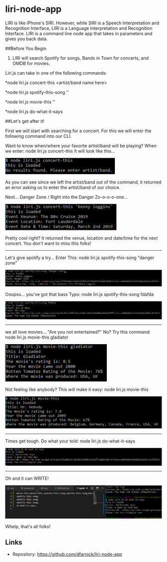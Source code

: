 # liri-node-app

LIRI is like iPhone's SIRI. However, while SIRI is a Speech Interpretation and Recognition Interface, LIRI is a Language Interpretation and Recognition Interface. LIRI is a command line node app that takes in parameters and gives you back data.

##Before You Begin

1. LIRI will search Spotify for songs, Bands in Town for concerts, and OMDB for movies.

Liri.js can take in one of the following commands:

*node liri.js concert-this <artist/band name here>

*node liri.js spotify-this-song '<song name here>'

*node liri.js movie-this '<movie name here>'

*node liri.js do-what-it-says

##Let's get after it!

First we will start with searching for a concert. For this we will enter the following command into our CLI.

Want to know when/where your favorite artist/band will be playing?
When we enter: node liri.js concert-this
It will look like this...

![Image of concert-this command](images/concert-thisTryAgain.png)

As you can see since we left the artist/band out of the command, it returned an error asking us to enter the artist/band of our choice.

Next...  Danger Zone / Right into the Danger Zo-o-o-o-one...

![Image of concert-this command](images/concert-thisSuccess.png)

Pretty cool right? It returned the venue, location and date/time for the next concert. You don't want to miss this folks!

---------------------------------------------------------------------------------------------------------

Let's give spotify a try...
Enter This: node liri.js spotify-this-song "danger zone"

![Image of spotify-this-song command](images/spotify.png)

Ooopss... you've got that bass
Typo: node liri.js spotify-this-song fdafda

![Image of spotify-this-song command](images\ace.PNG)

---------------------------------------------------------------------------------------------------------

we all love movies...
"Are you not entertained?"
No? Try this command: node liri.js movie-this gladiator

![Image of movie-this command](images/gladiator.png)

Not feeling like anybody?
This will make it easy: node liri.js movie-this

![Image of movie-this command](images/mrNobody.png)


---------------------------------------------------------------------------------------------------------

Times get tough.
Do what your told: 
node liri.js do-what-it-says

![Image of do-what-it-says command](images/doIt.png)

---------------------------------------------------------------------------------------------------------

Oh and it can WRITE!

![Image of write command](images/write.png)

Whelp, that's all folks!
## Links

- Repository: https://github.com/dfarnick/liri-node-app